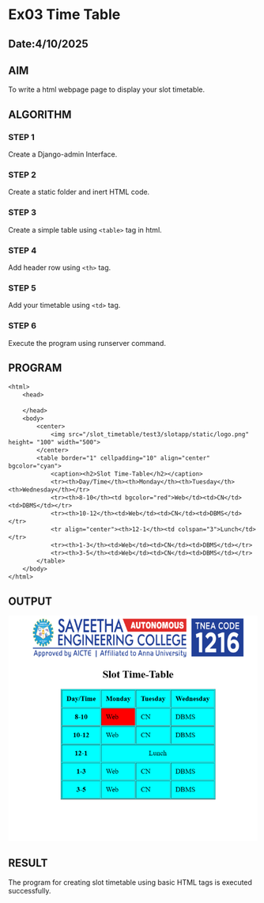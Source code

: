 # Ex03 Time Table
## Date:4/10/2025

## AIM
To write a html webpage page to display your slot timetable.

## ALGORITHM
### STEP 1
Create a Django-admin Interface.

### STEP 2
Create a static folder and inert HTML code.

### STEP 3
Create a simple table using ```<table>``` tag in html.

### STEP 4
Add header row using ```<th>``` tag.

### STEP 5
Add your timetable using ```<td>``` tag.

### STEP 6
Execute the program using runserver command.

## PROGRAM
```
<html>
    <head>

    </head>
    <body>
        <center>
            <img src="/slot_timetable/test3/slotapp/static/logo.png" height= "100" width="500">
        </center>
        <table border="1" cellpadding="10" align="center" bgcolor="cyan">
            <caption><h2>Slot Time-Table</h2></caption>
            <tr><th>Day/Time</th><th>Monday</th><th>Tuesday</th><th>Wednesday</th></tr>
            <tr><th>8-10</th><td bgcolor="red">Web</td><td>CN</td><td>DBMS</td></tr>
            <tr><th>10-12</th><td>Web</td><td>CN</td><td>DBMS</td></tr>
            <tr align="center"><th>12-1</th><td colspan="3">Lunch</td></tr>
            <tr><th>1-3</th><td>Web</td><td>CN</td><td>DBMS</td></tr>
            <tr><th>3-5</th><td>Web</td><td>CN</td><td>DBMS</td></tr>
        </table>
    </body>
</html>
```


## OUTPUT

![alt text](<Screenshot 2025-10-04 083523.png>)



## RESULT
The program for creating slot timetable using basic HTML tags is executed successfully.
